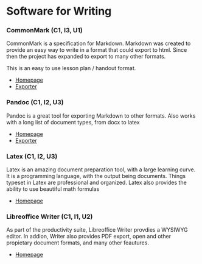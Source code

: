 # Software for Writing

### CommonMark (C1, I3, U1)

CommonMark is a specification for Markdown. Markdown was created to provide an easy way to write in a format that could export to html. Since then the project has expanded to export to many other formats.

This is an easy to use lesson plan / handout format.

* [Homepage](http://commonmark.org/)
* [Exporter](http://spec.commonmark.org/dingus.html)

### Pandoc (C1, I2, U3)

Pandoc is a great tool for exporting Markdown to other formats. Also works with a long list of document types, from docx to latex


* [Homepage](http://johnmacfarlane.net/pandoc/)
* [Exporter](http://johnmacfarlane.net/pandoc/try/)

### Latex (C1, I2, U3)

Latex is an amazing document preparation tool, with a large learning curve. It is a programming language, with the output being documents. Things typeset in Latex are professional and organized. Latex also provides the ability to use beautiful math formulas

* [Homepage](http://www.latex-project.org/)

### Libreoffice Writer (C1, I1, U2)

As part of the productivity suite, Libreoffice Writer provdies a WYSIWYG editor. In addion, Writer also provides PDF export, open and other propietary document formats, and many other feautures.

* [Homepage](http://www.libreoffice.org/)
